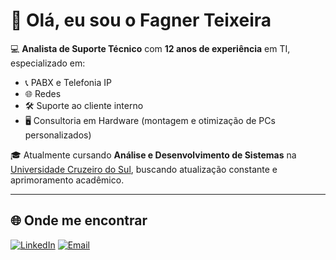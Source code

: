 # 👋 Olá, eu sou o Fagner Teixeira

💻 **Analista de Suporte Técnico** com **12 anos de experiência** em TI, especializado em:
- 📞 PABX e Telefonia IP
- 🌐 Redes
- 🛠️ Suporte ao cliente interno
- 🖥️ Consultoria em Hardware (montagem e otimização de PCs personalizados)


🎓 Atualmente cursando **Análise e Desenvolvimento de Sistemas** na [Universidade Cruzeiro do Sul](https://www.cruzeirodosul.edu.br/), buscando atualização constante e aprimoramento acadêmico.


---

## 🌐 Onde me encontrar
[![LinkedIn](https://img.shields.io/badge/LinkedIn-0A66C2?style=for-the-badge&logo=linkedin&logoColor=white)](https://www.linkedin.com/in/fagner-teixeira-2ba569134/)
[![Email](https://img.shields.io/badge/Email-0078D4?style=for-the-badge&logo=microsoft-outlook&logoColor=white)](mailto:teixeira.fagner@gmail.com)

